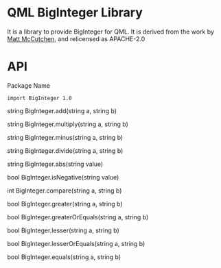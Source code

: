 QML BigInteger Library
======================

It is a library to provide BigInteger for QML.
It is derived from the work by [ Matt McCutchen](https://mattmccutchen.net/bigint/), and relicensed as APACHE-2.0

API
===

Package Name
```
import BigInteger 1.0
```

string BigInteger.add(string a, string b)

string BigInteger.multiply(string a, string b)

string BigInteger.minus(string a, string b)

string BigInteger.divide(string a, string b)

string BigInteger.abs(string value)

bool BigInteger.isNegative(string value)

int BigInteger.compare(string a, string b)

bool BigInteger.greater(string a, string b)

bool BigInteger.greaterOrEquals(string a, string b)

bool BigInteger.lesser(string a, string b)

bool BigInteger.lesserOrEquals(string a, string b)

bool BigInteger.equals(string a, string b)



